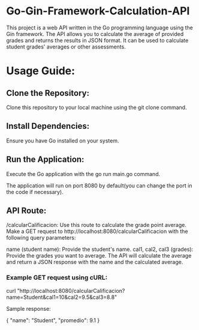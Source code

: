 # Go-Gin-Framework-Calculation-API
This project is a web API written in the Go programming language using the Gin framework. The API allows you to calculate the average of provided grades and returns the results in JSON format. It can be used to calculate student grades' averages or other assessments.

# Usage Guide:

## Clone the Repository:

Clone this repository to your local machine using the git clone command.

## Install Dependencies:

Ensure you have Go installed on your system.

## Run the Application:

Execute the Go application with the go run main.go command.

The application will run on port 8080 by default(you can change the port in the code if necessary).

## API Route:

/calcularCalificacion: Use this route to calculate the grade point average. Make a GET request to http://localhost:8080/calcularCalificacion with the following query parameters:

name (student name): Provide the student's name.
cal1, cal2, cal3 (grades): Provide the grades you want to average.
The API will calculate the average and return a JSON response with the name and the calculated average.

### Example GET request using cURL:

curl "http://localhost:8080/calcularCalificacion?name=Student&cal1=10&cal2=9.5&cal3=8.8"

Sample response:

{
  "name": "Student",
  "promedio": 9.1
}
